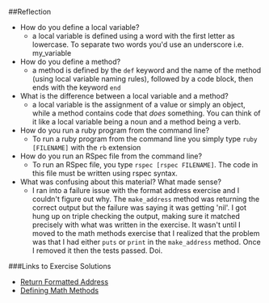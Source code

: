 ##Reflection

- How do you define a local variable?
    - a local variable is defined using a word with the first letter as lowercase. To separate two words you'd use an underscore i.e. my_variable
- How do you define a method?
    - a method is defined by the ``` def ``` keyword and the name of the method (using local variable naming rules), followed by a code block, then ends with the keyword ``` end ```
- What is the difference between a local variable and a method?
    - a local variable is the assignment of a value or simply an object, while a method contains code that *does* something. You can think of it like a local variable being a noun and a method being a verb.
- How do you run a ruby program from the command line?
    - To run a ruby program from the command line you simply type ``` ruby [FILENAME] ``` with the ``` rb ``` extension
- How do you run an RSpec file from the command line?
    - To run an RSpec file, you type ``` rspec [rspec FILENAME] ```. The code in this file must be written using rspec syntax.
- What was confusing about this material? What made sense?
    - I ran into a failure issue with the format address exercise and I couldn't figure out why. The ``` make_address ``` method was returning the correct output but the failure was saying it was getting 'nil'. I got hung up on triple checking the output, making sure it matched precisely with what was written in the exercise. It wasn't until I moved to the math methods exercise that I realized that the problem was that I had either ``` puts ``` or ``` print ``` in the ``` make_address ``` method. Once I removed it then the tests passed. Doi.

###Links to Exercise Solutions
- [Return Formatted Address](address/my_solution.rb)
- [Defining Math Methods](math/my_solution.rb)